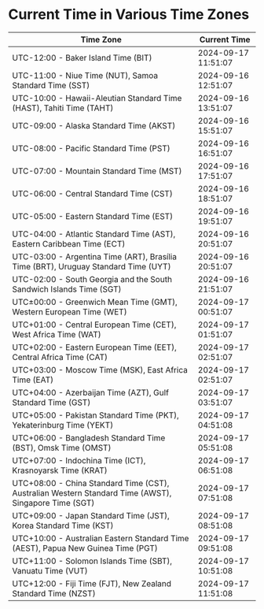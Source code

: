 # Current Time in Various Time Zones

| Time Zone | Current Time |
|-----------|--------------|
| UTC-12:00 - Baker Island Time (BIT) | 2024-09-17 11:51:07 |
| UTC-11:00 - Niue Time (NUT), Samoa Standard Time (SST) | 2024-09-16 12:51:07 |
| UTC-10:00 - Hawaii-Aleutian Standard Time (HAST), Tahiti Time (TAHT) | 2024-09-16 13:51:07 |
| UTC-09:00 - Alaska Standard Time (AKST) | 2024-09-16 15:51:07 |
| UTC-08:00 - Pacific Standard Time (PST) | 2024-09-16 16:51:07 |
| UTC-07:00 - Mountain Standard Time (MST) | 2024-09-16 17:51:07 |
| UTC-06:00 - Central Standard Time (CST) | 2024-09-16 18:51:07 |
| UTC-05:00 - Eastern Standard Time (EST) | 2024-09-16 19:51:07 |
| UTC-04:00 - Atlantic Standard Time (AST), Eastern Caribbean Time (ECT) | 2024-09-16 20:51:07 |
| UTC-03:00 - Argentina Time (ART), Brasília Time (BRT), Uruguay Standard Time (UYT) | 2024-09-16 20:51:07 |
| UTC-02:00 - South Georgia and the South Sandwich Islands Time (SGT) | 2024-09-16 21:51:07 |
| UTC±00:00 - Greenwich Mean Time (GMT), Western European Time (WET) | 2024-09-17 00:51:07 |
| UTC+01:00 - Central European Time (CET), West Africa Time (WAT) | 2024-09-17 01:51:07 |
| UTC+02:00 - Eastern European Time (EET), Central Africa Time (CAT) | 2024-09-17 02:51:07 |
| UTC+03:00 - Moscow Time (MSK), East Africa Time (EAT) | 2024-09-17 02:51:07 |
| UTC+04:00 - Azerbaijan Time (AZT), Gulf Standard Time (GST) | 2024-09-17 03:51:07 |
| UTC+05:00 - Pakistan Standard Time (PKT), Yekaterinburg Time (YEKT) | 2024-09-17 04:51:08 |
| UTC+06:00 - Bangladesh Standard Time (BST), Omsk Time (OMST) | 2024-09-17 05:51:08 |
| UTC+07:00 - Indochina Time (ICT), Krasnoyarsk Time (KRAT) | 2024-09-17 06:51:08 |
| UTC+08:00 - China Standard Time (CST), Australian Western Standard Time (AWST), Singapore Time (SGT) | 2024-09-17 07:51:08 |
| UTC+09:00 - Japan Standard Time (JST), Korea Standard Time (KST) | 2024-09-17 08:51:08 |
| UTC+10:00 - Australian Eastern Standard Time (AEST), Papua New Guinea Time (PGT) | 2024-09-17 09:51:08 |
| UTC+11:00 - Solomon Islands Time (SBT), Vanuatu Time (VUT) | 2024-09-17 10:51:08 |
| UTC+12:00 - Fiji Time (FJT), New Zealand Standard Time (NZST) | 2024-09-17 11:51:08 |
